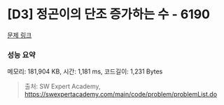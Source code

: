 # [D3] 정곤이의 단조 증가하는 수 - 6190 

[문제 링크](https://swexpertacademy.com/main/code/problem/problemDetail.do?contestProbId=AWcPjEuKAFgDFAU4) 

### 성능 요약

메모리: 181,904 KB, 시간: 1,181 ms, 코드길이: 1,231 Bytes



> 출처: SW Expert Academy, https://swexpertacademy.com/main/code/problem/problemList.do